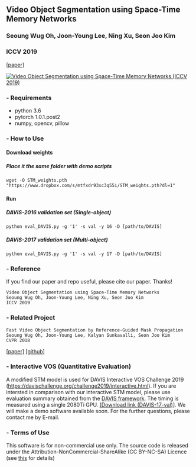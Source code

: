 ## Video Object Segmentation using Space-Time Memory Networks
### Seoung Wug Oh, Joon-Young Lee, Ning Xu, Seon Joo Kim
### ICCV 2019
[[paper]](http://openaccess.thecvf.com/content_ICCV_2019/html/Oh_Video_Object_Segmentation_Using_Space-Time_Memory_Networks_ICCV_2019_paper.html)

[![Video Object Segmentation using Space-Time Memory Networks (ICCV 2019)](https://img.youtube.com/vi/vVZiBEDmgIU/0.jpg)](https://www.youtube.com/watch?v=vVZiBEDmgIU "Video Object Segmentation using Space-Time Memory Networks (ICCV 2019)")



### - Requirements
- python 3.6
- pytorch 1.0.1.post2
- numpy, opencv, pillow

### - How to Use
#### Download weights
##### Place it the same folder with demo scripts
```
wget -O STM_weights.pth "https://www.dropbox.com/s/mtfxdr93xc3q55i/STM_weights.pth?dl=1"
```

#### Run
##### DAVIS-2016 validation set (Single-object)
``` 
python eval_DAVIS.py -g '1' -s val -y 16 -D [path/to/DAVIS]
```
##### DAVIS-2017 validation set (Multi-object)
``` 
python eval_DAVIS.py -g '1' -s val -y 17 -D [path/to/DAVIS]
```



### - Reference 
If you find our paper and repo useful, please cite our paper. Thanks!
``` 
Video Object Segmentation using Space-Time Memory Networks
Seoung Wug Oh, Joon-Young Lee, Ning Xu, Seon Joo Kim
ICCV 2019
```

### - Related Project
``` 
Fast Video Object Segmentation by Reference-Guided Mask Propagation
Seoung Wug Oh, Joon-Young Lee, Kalyan Sunkavalli, Seon Joo Kim
CVPR 2018
```
[[paper]](http://openaccess.thecvf.com/content_cvpr_2018/papers/Oh_Fast_Video_Object_CVPR_2018_paper.pdf)
[[github]](https://github.com/seoungwugoh/RGMP)


### - Interactive VOS (Quantitative Evaluation)
A modified STM model is used for DAVIS Interactive VOS Challenge 2019 (https://davischallenge.org/challenge2019/interactive.html). 
If you are intersted in comparison with our interactive STM model, please use evaluation summary obtained from the [DAVIS framework](https://interactive.davischallenge.org/). The timing is measured using a single 2080Ti GPU.
[[Download link (DAVIS-17-val)]](https://www.dropbox.com/s/owoms3rtalg52wn/STM_Interactive_summary_DAVIS17_val.json?dl=1).
We will make a demo software available soon. 
For the further questions, please contact me by E-mail.


### - Terms of Use
This software is for non-commercial use only.
The source code is released under the Attribution-NonCommercial-ShareAlike (CC BY-NC-SA) Licence
(see [this](https://creativecommons.org/licenses/by-nc-sa/4.0/legalcode) for details)
